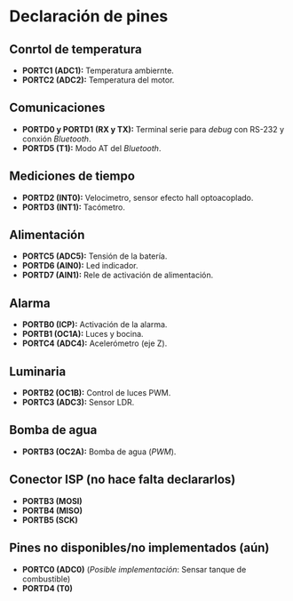 Declaración de pines
====================

Conrtol de temperatura
----------------------

* **PORTC1 (ADC1):** Temperatura ambiernte.
* **PORTC2 (ADC2):** Temperatura del motor.

Comunicaciones
--------------

* **PORTD0 y PORTD1 (RX y TX):** Terminal serie para *debug* con RS-232 y conxión *Bluetooth*.
* **PORTD5 (T1):** Modo AT del *Bluetooth*.

Mediciones de tiempo
--------------------

* **PORTD2 (INT0):** Velocimetro, sensor efecto hall optoacoplado.
* **PORTD3 (INT1):** Tacómetro.

Alimentación
------------

* **PORTC5 (ADC5):** Tensión de la batería.
* **PORTD6 (AIN0):** Led indicador.
* **PORTD7 (AIN1):** Rele de activación de alimentación.

Alarma
------

* **PORTB0 (ICP):** Activación de la alarma.
* **PORTB1 (OC1A):** Luces y bocina.
* **PORTC4 (ADC4):** Acelerómetro (eje Z).

Luminaria
---------

* **PORTB2 (OC1B):** Control de luces PWM.
* **PORTC3 (ADC3):** Sensor LDR.

Bomba de agua
-------------

* **PORTB3 (OC2A):** Bomba de agua (*PWM*).

Conector ISP (no hace falta declararlos)
----------------------------------------

* **PORTB3 (MOSI)**
* **PORTB4 (MISO)**
* **PORTB5 (SCK)**

Pines no disponibles/no implementados (aún)
-------------------------------------------

* **PORTC0 (ADC0)** (*Posible implementación*: Sensar tanque de combustible)
* **PORTD4 (T0)**


